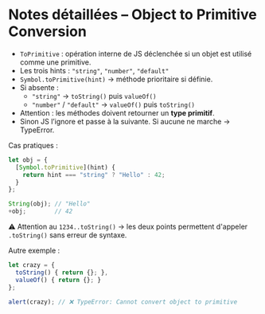 # Notes détaillées – Object to Primitive Conversion

- `ToPrimitive` : opération interne de JS déclenchée si un objet est utilisé comme une primitive.
- Les trois hints : `"string"`, `"number"`, `"default"`
- `Symbol.toPrimitive(hint)` → méthode prioritaire si définie.
- Si absente :
    - `"string"` → `toString()` puis `valueOf()`
    - `"number"` / `"default"` → `valueOf()` puis `toString()`
- Attention : les méthodes doivent retourner un **type primitif**.
- Sinon JS l’ignore et passe à la suivante. Si aucune ne marche → TypeError.

Cas pratiques :
```js
let obj = {
  [Symbol.toPrimitive](hint) {
    return hint === "string" ? "Hello" : 42;
  }
};

String(obj); // "Hello"
+obj;        // 42
```

⚠️ Attention au `1234..toString()` → les deux points permettent d'appeler `.toString()` sans erreur de syntaxe.

Autre exemple :
```js
let crazy = {
  toString() { return {}; },
  valueOf() { return {}; }
};

alert(crazy); // ❌ TypeError: Cannot convert object to primitive
```